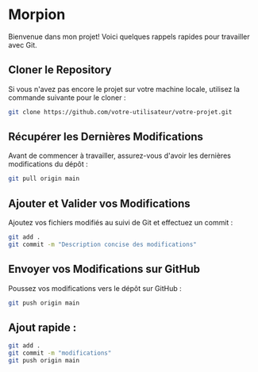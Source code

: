 # Morpion

Bienvenue dans mon projet! Voici quelques rappels rapides pour travailler avec Git.


## Cloner le Repository

Si vous n'avez pas encore le projet sur votre machine locale, utilisez la commande suivante pour le cloner :

```bash
git clone https://github.com/votre-utilisateur/votre-projet.git
```


## Récupérer les Dernières Modifications

Avant de commencer à travailler, assurez-vous d'avoir les dernières modifications du dépôt :

```bash
git pull origin main
```


## Ajouter et Valider vos Modifications

Ajoutez vos fichiers modifiés au suivi de Git et effectuez un commit :
```bash
git add .
git commit -m "Description concise des modifications"
```


## Envoyer vos Modifications sur GitHub

Poussez vos modifications vers le dépôt sur GitHub :

```bash
git push origin main
```

## Ajout rapide :
```bash
git add .
git commit -m "modifications"
git push origin main
```